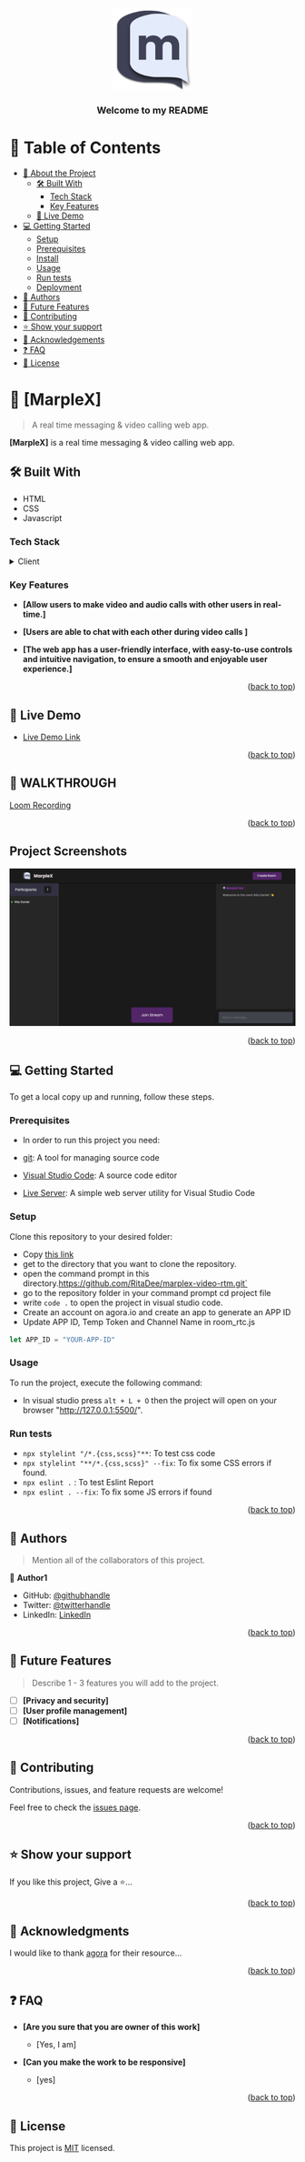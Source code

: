 <a name="readme-top"></a>

<div align="center">

  <img src="./images/logo.png" alt="logo" width="140"  height="auto" />
  <br/>

  <h3><b>Welcome to my README</b></h3>

</div>

# 📗 Table of Contents

- [📖 About the Project](#about-project)
  - [🛠 Built With](#built-with)
    - [Tech Stack](#tech-stack)
    - [Key Features](#key-features)
  - [🚀 Live Demo](#live-demo)
- [💻 Getting Started](#getting-started)
  - [Setup](#setup)
  - [Prerequisites](#prerequisites)
  - [Install](#install)
  - [Usage](#usage)
  - [Run tests](#run-tests)
  - [Deployment](#triangular_flag_on_post-deployment)
- [👥 Authors](#authors)
- [🔭 Future Features](#future-features)
- [🤝 Contributing](#contributing)
- [⭐️ Show your support](#support)
- [🙏 Acknowledgements](#acknowledgements)
- [❓ FAQ](#faq)
- [📝 License](#license)

# 📖 [MarpleX] <a name="about-project"></a>

> A real time messaging & video calling web app.

**[MarpleX]** is a real time messaging & video calling web app.

## 🛠 Built With <a name="built-with"></a>

- HTML
- CSS
- Javascript

### Tech Stack <a name="tech-stack"></a>

<details>
  <summary>Client</summary>
  <ul>
    
    <li>
    <a href="#">Index.html</a>
    </li>

    <li>
    <a href="#">main.js</a>
    </li>

    <li>
    <a href="#">Style.css</a>
    </li>
  
  </ul>
</details>

### Key Features <a name="key-features"></a>

- **[Allow users to make video and audio calls with other users in real-time.]**
  
- **[Users are able to chat with each other during video calls ]**
  
- **[The web app has a user-friendly interface, with easy-to-use controls and intuitive navigation, to ensure a smooth and enjoyable user experience.]**

<p align="right">(<a href="#readme-top">back to top</a>)</p>

## 🚀 Live Demo <a name="live-demo"></a>


- [Live Demo Link](https://marplexr.netlify.app/)

<p align="right">(<a href="#readme-top">back to top</a>)</p>

## 🎥 WALKTHROUGH <a name="walkthrough"></a>

<a name="loom link">[Loom Recording](https://www.loom.com/share/d732a05d74ad4217912e72631a4ecf63)</a>

<p align="right">(<a href="#readme-top">back to top</a>)</p>

## Project Screenshots

![Home page](./images/E6679136-0001-4D78-90E8-6A90989F231F.jpeg)

<p align="right">(<a href="#readme-top">back to top</a>)</p>

## 💻 Getting Started <a name="getting-started"></a>

To get a local copy up and running, follow these steps.

### Prerequisites

- In order to run this project you need:

- [git](https://git-scm.com/downloads): A tool for managing source code
- [Visual Studio Code](https://code.visualstudio.com/): A source code editor
- [Live Server](https://marketplace.visualstudio.com/items?itemName=ritwickdey.LiveServer): A simple web server utility for Visual Studio Code
### Setup

Clone this repository to your desired folder:

- Copy [this link](https://github.com/RitaDee/marplex-video-rtm.git)
- get to the directory that you want to clone the repository.
- open the command prompt in this directory.https://github.com/RitaDee/marplex-video-rtm.git`
- go to the repository folder in your command prompt cd project file
- write `code .` to open the project in visual studio code.
- Create an account on agora.io and create an app to generate an APP ID
- Update APP ID, Temp Token and Channel Name in room_rtc.js
```javascript
let APP_ID = "YOUR-APP-ID"
```
### Usage
To run the project, execute the following command:

- In visual studio  press `alt + L + O` then the project will open on your browser "http://127.0.0.1:5500/".

### Run tests

- `npx stylelint "/*.{css,scss}"**`: To test css code
- `npx stylelint "**/*.{css,scss}" --fix`: To fix some CSS errors if found.
- `npx eslint .` : To test Eslint Report
- `npx eslint . --fix`: To fix some JS errors if found

<p align="right">(<a href="#readme-top">back to top</a>)</p>

<!-- AUTHORS -->

## 👥 Authors <a name="authors"></a>

> Mention all of the collaborators of this project.

👤 **Author1**

- GitHub: [@githubhandle](https://github.com/RitaDee)
- Twitter: [@twitterhandle](https://twitter.com/durdana_dee)
- LinkedIn: [LinkedIn](https://www.linkedin.com/in/rita-daniel/)

<p align="right">(<a href="#readme-top">back to top</a>)</p>

<!-- FUTURE FEATURES -->

## 🔭 Future Features <a name="future-features"></a>

> Describe 1 - 3 features you will add to the project.

- [ ] **[Privacy and security]**
- [ ] **[User profile management]**
- [ ] **[Notifications]**

<p align="right">(<a href="#readme-top">back to top</a>)</p>

<!-- CONTRIBUTING -->

## 🤝 Contributing <a name="contributing"></a>

Contributions, issues, and feature requests are welcome!

Feel free to check the [issues page](../../issues/).

<p align="right">(<a href="#readme-top">back to top</a>)</p>

<!-- SUPPORT -->

## ⭐️ Show your support <a name="support"></a>

If you like this project, Give a ⭐️...

<p align="right">(<a href="#readme-top">back to top</a>)</p>

<!-- ACKNOWLEDGEMENTS -->

## 🙏 Acknowledgments <a name="acknowledgements"></a>

I would like to thank [agora](https://docs.agora.io/en/) for their resource...

<p align="right">(<a href="#readme-top">back to top</a>)</p>

## ❓ FAQ <a name="faq"></a>

- **[Are you sure that you are owner of this work]**

  - [Yes, I am]

- **[Can you make the work to be responsive]**

  - [yes]

<p align="right">(<a href="#readme-top">back to top</a>)</p>

## 📝 License <a name="license"></a>

This project is [MIT](./LICENSE) licensed.
